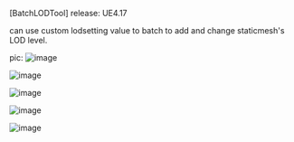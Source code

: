 [BatchLODTool]
release: UE4.17 

can use custom lodsetting value to batch to add and change staticmesh's LOD level.

pic:
![image](https://github.com/marshal-it/AssetToolKit/blob/master/Plugins/BatchLODTool/Resources/1.png)

![image](https://github.com/marshal-it/AssetToolKit/blob/master/Plugins/BatchLODTool/Resources/2.png)

![image](https://github.com/marshal-it/AssetToolKit/blob/master/Plugins/BatchLODTool/Resources/3.png)

![image](https://github.com/marshal-it/AssetToolKit/blob/master/Plugins/BatchLODTool/Resources/4.png)

![image](https://github.com/marshal-it/AssetToolKit/blob/master/Plugins/BatchLODTool/Resources/5.png)
